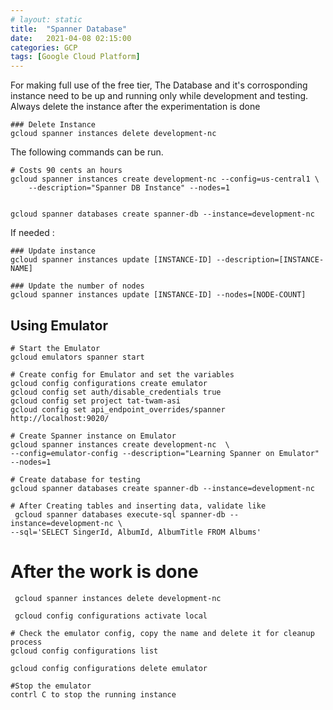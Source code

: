 ```yaml
---
# layout: static
title:  "Spanner Database"
date:   2021-04-08 02:15:00
categories: GCP
tags: [Google Cloud Platform]
---
```


For making full use of the free tier, The Database and it's corrosponding instance need to be up and running only while development and testing.
Always delete the instance after the experimentation is done

```shell
### Delete Instance
gcloud spanner instances delete development-nc
```

The following commands can be run.

```shell
# Costs 90 cents an hours
gcloud spanner instances create development-nc --config=us-central1 \
    --description="Spanner DB Instance" --nodes=1


gcloud spanner databases create spanner-db --instance=development-nc
```

If needed :

```shell
### Update instance
gcloud spanner instances update [INSTANCE-ID] --description=[INSTANCE-NAME]

### Update the number of nodes
gcloud spanner instances update [INSTANCE-ID] --nodes=[NODE-COUNT]
```

## Using Emulator

```shell
# Start the Emulator
gcloud emulators spanner start

# Create config for Emulator and set the variables
gcloud config configurations create emulator
gcloud config set auth/disable_credentials true
gcloud config set project tat-twam-asi
gcloud config set api_endpoint_overrides/spanner http://localhost:9020/

# Create Spanner instance on Emulator
gcloud spanner instances create development-nc  \
--config=emulator-config --description="Learning Spanner on Emulator" --nodes=1

# Create database for testing
gcloud spanner databases create spanner-db --instance=development-nc

# After Creating tables and inserting data, validate like 
 gcloud spanner databases execute-sql spanner-db --instance=development-nc \
--sql='SELECT SingerId, AlbumId, AlbumTitle FROM Albums'

```


# After the work is done
```shell
 gcloud spanner instances delete development-nc  

 gcloud config configurations activate local  

# Check the emulator config, copy the name and delete it for cleanup process
gcloud config configurations list   

gcloud config configurations delete emulator 

#Stop the emulator
contrl C to stop the running instance
```